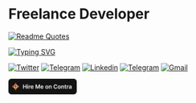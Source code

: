 # Freelance  Developer

[![Readme Quotes](https://quotes-github-readme.vercel.app/api?type=horizontal)](https://github.com/zakimzf)



[![Typing SVG](https://readme-typing-svg.demolab.com?font=DotGothic16&weight=800&pause=1000&color=020802&width=435&lines=Freelance+Web+Developer)](https://git.io/typing-svg)


[![Twitter](https://img.shields.io/badge/Twitter-%231DA1F2.svg?logo=Twitter&logoColor=white)](https://twitter.com/@Faiz4Md) 
[![Telegram](https://img.shields.io/badge/Telegram-%231DA1F2.svg?logo=Telegram&logoColor=white)](https://twitter.com/@Faiz4Md) 
[![Linkedin](https://img.shields.io/badge/Linkedin-%231DA1F2.svg?logo=Linkedin&logoColor=white)](https://twitter.com/@Faiz4Md) 
[![Telegram](https://img.shields.io/badge/Telegram-%231DA1F2.svg?logo=Telegram&logoColor=white)](https://twitter.com/@Faiz4Md) 
[![Gmail](https://img.shields.io/badge/Telegram-%231DA1F2.svg?logo=gmail&logoColor=red)](https://twitter.com/@Faiz4Md) 

 [![Contra Badge](https://github.com/zakimzf/zakimzf/blob/main/hiremeoncontra-light1.png)](https://on.contra.com/gfjRmg)

